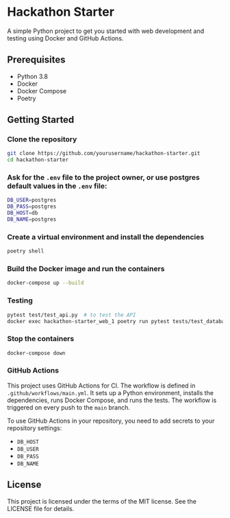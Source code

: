 # Hackathon Starter

A simple Python project to get you started with web development and testing using Docker and GitHub Actions.

## Prerequisites

- Python 3.8
- Docker
- Docker Compose
- Poetry

## Getting Started
### Clone the repository

```bash
git clone https://github.com/yourusername/hackathon-starter.git
cd hackathon-starter
```

### Ask for the `.env` file to the project owner, or use postgres default values in the `.env` file:

```bash
DB_USER=postgres
DB_PASS=postgres
DB_HOST=db
DB_NAME=postgres
```

### Create a virtual environment and install the dependencies

```bash
poetry shell 
```

### Build the Docker image and run the containers

```bash
docker-compose up --build
```

### Testing
```bash
pytest test/test_api.py  # to test the API
docker exec hackathon-starter_web_1 poetry run pytest tests/test_database.py  # to test the database inside the container
```

### Stop the containers

```bash
docker-compose down
```

### GitHub Actions
This project uses GitHub Actions for CI. 
The workflow is defined in `.github/workflows/main.yml`. 
It sets up a Python environment, installs the dependencies, runs Docker Compose, and runs the tests.
The workflow is triggered on every push to the `main` branch.

To use GitHub Actions in your repository, you need to add secrets to your repository settings:
- `DB_HOST`
- `DB_USER`
- `DB_PASS`
- `DB_NAME`

## License
This project is licensed under the terms of the MIT license. See the LICENSE file for details.
